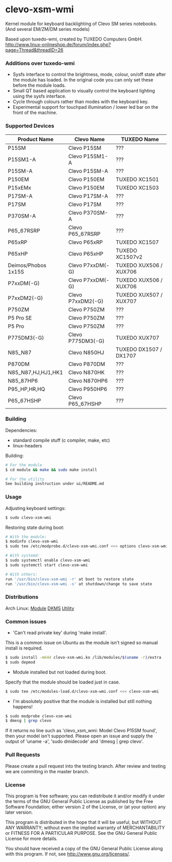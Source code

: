 # clevo-xsm-wmi

Kernel module for keyboard backlighting of Clevo SM series notebooks.
(And several EM/ZM/DM series models)

Based upon tuxedo-wmi, created by TUXEDO Computers GmbH.
http://www.linux-onlineshop.de/forum/index.php?page=Thread&threadID=26

### Additions over tuxedo-wmi
* Sysfs interface to control the brightness, mode, colour,
  on/off state after the module has loaded.
  In the original code you can only set these before the module loads.
* Small QT based application to visually control the keyboard lighting using the sysfs interface.
* Cycle through colours rather than modes with the keyboard key.
* Experimental support for touchpad illumination / lower led bar on the front of the machine.

### Supported Devices

| Product Name         | Clevo Name             | TUXEDO Name            |
|----------------------|------------------------|------------------------|
| P15SM                | Clevo P15SM            | ???                    |
| P15SM1-A             | Clevo P15SM1-A         | ???                    |
| P15SM-A              | Clevo P15SM-A          | ???                    |
| P150EM               | Clevo P150EM           | TUXEDO XC1501          |
| P15xEMx              | Clevo P150EM           | TUXEDO XC1503          |
| P17SM-A              | Clevo P17SM-A          | ???                    |
| P17SM                | Clevo P17SM            | ???                    |
| P370SM-A             | Clevo P370SM-A         | ???                    |
| P65_67RSRP           | Clevo P65_67RSRP       | ???                    |
| P65xRP               | Clevo P65xRP           | TUXEDO XC1507          |
| P65xHP               | Clevo P65xHP           | TUXEDO XC1507v2        |
| Deimos/Phobos 1x15S  | Clevo P7xxDM(-G)       | TUXEDO XUX506 / XUX706 |
| P7xxDM(-G)           | Clevo P7xxDM(-G)       | TUXEDO XUX506 / XUX706 |
| P7xxDM2(-G)          | Clevo P7xxDM2(-G)      | TUXEDO XUX507 / XUX707 |
| P750ZM               | Clevo P750ZM           | ???                    |
| P5 Pro SE            | Clevo P750ZM           | ???                    |
| P5 Pro               | Clevo P750ZM           | ???                    |
| P775DM3(-G)          | Clevo P775DM3(-G)      | TUXEDO XUX707          |
| N85_N87              | Clevo N850HJ           | TUXEDO DX1507 / DX1707 |
| P870DM               | Clevo P870DM           | ???                    |
| N85_N87,HJ,HJ1,HK1   | Clevo N870HK           | ???                    |
| N85_87HP6            | Clevo N870HP6          | ???                    |
| P95_HP,HR,HQ         | Clevo P950HP6          | ???                    |
| P65_67HSHP           | Clevo P65_67HSHP       | ???                    |

### Building

Dependencies:

* standard compile stuff (c compiler, make, etc)
* linux-headers

Building:
```bash
# For the module
$ cd module && make && sudo make install

# For the utility
See building instruction under ui/README.md
```

### Usage

Adjusting keyboard settings:
```bash
$ sudo clevo-xsm-wmi
```

Restoring state during boot:
```bash
# With the module:
$ modinfo clevo-xsm-wmi
$ sudo tee /etc/modprobe.d/clevo-xsm-wmi.conf <<< options clevo-xsm-wmi kb_color=white,white,white kb_brightness=1

# With systemd:
$ sudo systemctl enable clevo-xsm-wmi
$ sudo systemctl start clevo-xsm-wmi

# With others:
run '/usr/bin/clevo-xsm-wmi -r' at boot to restore state
run '/usr/bin/clevo-xsm-wmi -s' at shutdown/change to save state
```

### Distributions

Arch Linux: [Module](https://aur.archlinux.org/packages/clevo-xsm-wmi/) [DKMS](https://aur.archlinux.org/packages/clevo-xsm-wmi-dkms/) [Utility](https://aur.archlinux.org/packages/clevo-xsm-wmi-util/)

### Common issues

* 'Can't read private key' during 'make install'.

This is a common issue on Ubuntu as the module isn't signed so manual install is required.
```bash
$ sudo install -m644 clevo-xsm-wmi.ko /lib/modules/$(uname -r)/extra
$ sudo depmod
```
* Module installed but not loaded during boot.

Specify that the module should be loaded just in case.
```bash
$ sudo tee /etc/modules-load.d/clevo-xsm-wmi.conf <<< clevo-xsm-wmi
```

* I'm absolutely positive that the module is installed but still nothing happens!
```bash
$ sudo modprobe clevo-xsm-wmi
$ dmesg | grep clevo
```
If it returns no line such as 'clevo_xsm_wmi: Model Clevo P15SM found', then your model isn't supported.
Please open an issue and supply the output of 'uname -a', 'sudo dmidecode' and 'dmesg | grep clevo'.

### Pull Requests
Please create a pull request into the testing branch. After review and testing we are commiting in the master branch.

### License
This program is free software;  you can redistribute it and/or modify
it under the terms of the  GNU General Public License as published by
the Free Software Foundation; either version 2 of the License, or (at
your option) any later version.

This program is  distributed in the hope that it  will be useful, but
WITHOUT  ANY   WARRANTY;  without   even  the  implied   warranty  of
MERCHANTABILITY  or FITNESS FOR  A PARTICULAR  PURPOSE.  See  the GNU
General Public License for more details.

You should  have received  a copy of  the GNU General  Public License
along with this program. If not, see <http://www.gnu.org/licenses/>.
